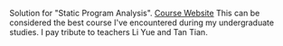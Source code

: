 Solution for "Static Program Analysis".
[Course Website](https://tai-e.pascal-lab.net/lectures.html)
This can be considered the best course I've encountered during my undergraduate studies. I pay tribute to teachers Li Yue and Tan Tian.
